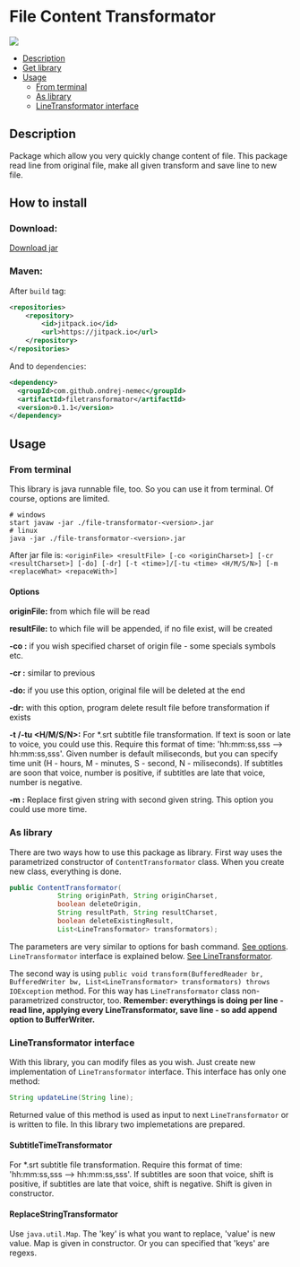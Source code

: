 # File Content Transformator

[![](https://jitpack.io/v/ondrej-nemec/filetransformator.svg)](https://jitpack.io/#ondrej-nemec/filetransformator)

* [Description](#description)
* [Get library](#how-to-install)
* [Usage](#usage)
	* [From terminal](#from-terminal)
	* [As library](#as-library)
	* [LineTransformator interface](#linetransformator-interface)

## Description
Package which allow you very quickly change content of file. This package read line from original file, make all given transform and save line to new file.
## How to install
### Download:

<a href="https://ondrej-nemec.github.io/download/file-transformator-0.1.1.jar" target=_blank>Download jar</a>

### Maven:

After `build` tag:
```xml
<repositories>
	<repository>
	    <id>jitpack.io</id>
	    <url>https://jitpack.io</url>
	</repository>
</repositories>
```
And to `dependencies`:
```xml
<dependency>
  <groupId>com.github.ondrej-nemec</groupId>
  <artifactId>filetransformator</artifactId>
  <version>0.1.1</version>
</dependency>
```

## Usage
### From terminal
This library is java runnable file, too. So you can use it from terminal. Of course, options are limited.
```shell
# windows
start javaw -jar ./file-transformator-<version>.jar
# linux
java -jar ./file-transformator-<version>.jar
```
After jar file is:
`<originFile> <resultFile> [-co <originCharset>] [-cr <resultCharset>] [-do] [-dr] [-t <time>]/[-tu <time> <H/M/S/N>] [-m <replaceWhat> <repaceWith>]`
#### Options
**originFile:** from which file will be read

**resultFile:** to which file will be appended, if no file exist, will be created

**-co <originCharset>:** if you wish specified charset of origin file - some specials symbols etc.

**-cr <resultCharset>:** similar to previous

**-do:** if you use this option, original file will be deleted at the end

**-dr:** with this option, program delete result file before transformation if exists

**-t <time>/-tu <time> <H/M/S/N>:** For *.srt subtitle file transformation. If text is soon or late to voice, you could use this. Require this format of time: 'hh:mm:ss,sss --> hh:mm:ss,sss'. Given number is default miliseconds, but you can specify time unit (H - hours, M - minutes, S - second, N - miliseconds). If subtitles are soon that voice, number is positive, if subtitles are late that voice, number is negative.

**-m <replaceWhat> <repaceWith>:** Replace first given string with second given string. This option you could use more time.

### As library
There are two ways how to use this package as library. First way uses the parametrized constructor of `ContentTransformator` class. When you create new class, everything is done.
```java
public ContentTransformator(
			String originPath, String originCharset,
			boolean deleteOrigin,
			String resultPath, String resultCharset,
			boolean deleteExistingResult,
			List<LineTransformator> transformators);
```
The parameters are very similar to options for bash command. [See options](#options). `LineTransformator` interface is explained below. [See LineTransformator](#linetransformator-interface).

The second way is using `public void transform(BufferedReader br, BufferedWriter bw, List<LineTransformator> transformators) throws IOException` method. For this way has `LineTransformator` class non-parametrized constructor, too. **Remember: everythings is doing per line - read line, applying every LineTransformator, save line - so add append option to BufferWriter.**

### LineTransformator interface
With this library, you can modify files as you wish. Just create new implementation of `LineTransformator` interface. This interface has only one method:
```java
String updateLine(String line);
```
Returned value of this method is used as input to next `LineTransformator` or is written to file. In this library two implemetations are prepared.
#### SubtitleTimeTransformator
For *.srt subtitle file transformation. Require this format of time: 'hh:mm:ss,sss --> hh:mm:ss,sss'. If subtitles are soon that voice, shift is positive, if subtitles are late that voice, shift is negative. Shift is given in constructor.

#### ReplaceStringTransformator
Use `java.util.Map`. The 'key' is what you want to replace, 'value' is new value. Map is given in constructor. Or you can specified that 'keys' are regexs.
